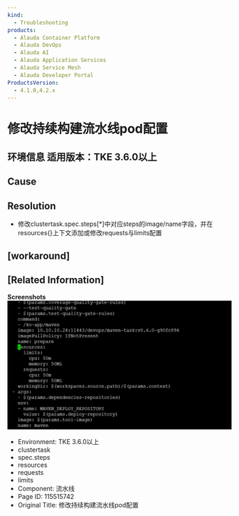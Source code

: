 ```yaml
---
kind:
  - Troubleshooting
products:
  - Alauda Container Platform
  - Alauda DevOps
  - Alauda AI
  - Alauda Application Services
  - Alauda Service Mesh
  - Alauda Developer Portal
ProductsVersion:
  - 4.1.0,4.2.x
---
```

<!-- A type of document that involves encountering a fault, diagnosing it, performing root cause analysis, and providing solutions. -->

# 修改持续构建流水线pod配置

## 环境信息 适用版本：TKE 3.6.0以上

## Cause

## Resolution
- 修改clustertask.spec.steps[*]中对应steps的image/name字段，并在resources{}上下文添加或修改requests与limits配置

## [workaround]

## [Related Information]
**Screenshots**
![](assets/xiu-gai-chi-xu-gou-jian-liu-shui-xian-podpei-zhi/image2022-11-25_17-40-6.png)
- Environment: TKE 3.6.0以上
- clustertask
- spec.steps
- resources
- requests
- limits
- Component: 流水线
- Page ID: 115515742
- Original Title: 修改持续构建流水线pod配置
